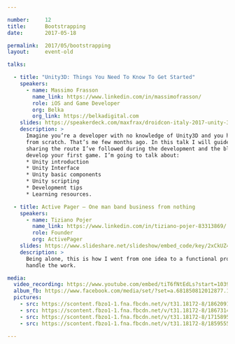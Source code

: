 ```yaml
---

number:     12
title:      Bootstrapping
date:       2017-05-18

permalink:  2017/05/bootstrapping
layout:     event-old

talks:

  - title: "Unity3D: Things You Need To Know To Get Started"
    speakers:
      - name: Massimo Frasson
        name_link: https://www.linkedin.com/in/massimofrasson/
        role: iOS and Game Developer
        org: Belka
        org_link: https://belkadigital.com
    slides: https://speakerdeck.com/maxfrax/droidcon-italy-2017-unity-3d-getting-started
    description: >
      Imagine you’re a developer with no knowledge of Unity3D and you have to build a multi-platform game
      from scratch. That’s me few months ago. In this talk I will guide you from zero to Unity3D master,
      sharing the route I’ve followed during the development and the blocks you need to win in order to
      develop your first game. I’m going to talk about:
      * Unity introduction
      * Unity Interface
      * Unity basic components
      * Unity scripting
      * Development tips
      * Learning resources.

  - title: Active Pager — One man band business from nothing
    speakers:
      - name: Tiziano Pojer
        name_link: https://www.linkedin.com/in/tiziano-pojer-83313869/
        role: Founder
        org: ActivePager
    slides: https://www.slideshare.net/slideshow/embed_code/key/2xCkUZ4zXFW7Hn
    description: >
      Being alone, this is how I went from one idea to a functional product: challenges and ways to
      handle the work.

media:
  video_recording: https://www.youtube.com/embed/tiT6fNtEdLs?start=1039
  album_fb: https://www.facebook.com/media/set/?set=a.681850812012877.1073741841.476076519256975&type=1&l=8c40da6b10
  pictures:
    - src: https://scontent.fbzo1-1.fna.fbcdn.net/v/t31.18172-8/18620914_681851532012805_7812789085149210749_o.jpg?_nc_cat=106&ccb=1-7&_nc_sid=5f2048&_nc_ohc=lt3SI3Mp7qIAX8-OjPa&_nc_ht=scontent.fbzo1-1.fna&oh=00_AfAlzv33NmGXVcuAmKnQmqe4C9uEK-VPDizZ6qsyjR8J0Q&oe=6611BBA1
    - src: https://scontent.fbzo1-1.fna.fbcdn.net/v/t31.18172-8/18673143_681851668679458_4245411096900877668_o.jpg?_nc_cat=105&ccb=1-7&_nc_sid=5f2048&_nc_ohc=cIbhWKAJyj0AX8-eLIS&_nc_ht=scontent.fbzo1-1.fna&oh=00_AfDX9hwSLdK7olpvglvvuJldOzryy8onHNFkyZepP6LB-A&oe=6611B2B8
    - src: https://scontent.fbzo1-1.fna.fbcdn.net/v/t31.18172-8/17158952_681851618679463_1923342821495139980_o.jpg?_nc_cat=106&ccb=1-7&_nc_sid=5f2048&_nc_ohc=BfRCITnonHAAX-72wRN&_nc_ht=scontent.fbzo1-1.fna&oh=00_AfAoHEjvEnsE4344X1pqhBDEHcMDJ8lJySwZjE5txINrQw&oe=6611B95F
    - src: https://scontent.fbzo1-1.fna.fbcdn.net/v/t31.18172-8/18595555_681852125346079_9168206716577347535_o.jpg?_nc_cat=100&ccb=1-7&_nc_sid=5f2048&_nc_ohc=gKIZ8Ted1UMAX_Q9GyC&_nc_ht=scontent.fbzo1-1.fna&oh=00_AfCBHY-EGtqdXHWDZkwLb0fQyypypprJEvHvc9aJJQQ52w&oe=6611B03D

---
```

